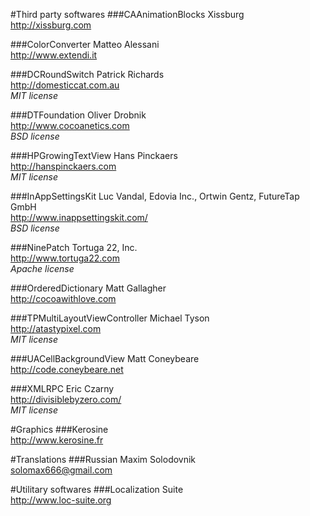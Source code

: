 #Third party softwares
###CAAnimationBlocks
Xissburg  
<http://xissburg.com>


###ColorConverter
Matteo Alessani  
<http://www.extendi.it>


###DCRoundSwitch
Patrick Richards  
<http://domesticcat.com.au>  
_MIT license_


###DTFoundation
Oliver Drobnik  
<http://www.cocoanetics.com>  
_BSD license_


###HPGrowingTextView
Hans Pinckaers  
<http://hanspinckaers.com>  
_MIT license_


###InAppSettingsKit
Luc Vandal, Edovia Inc., Ortwin Gentz, FutureTap GmbH  
<http://www.inappsettingskit.com/>  
_BSD license_


###NinePatch
Tortuga 22, Inc.  
<http://www.tortuga22.com>  
_Apache license_


###OrderedDictionary
Matt Gallagher  
<http://cocoawithlove.com>


###TPMultiLayoutViewController
Michael Tyson  
<http://atastypixel.com>  
_MIT license_


###UACellBackgroundView
Matt Coneybeare  
<http://code.coneybeare.net>


###XMLRPC
Eric Czarny  
<http://divisiblebyzero.com/>  
_MIT license_


#Graphics
###Kerosine  
<http://www.kerosine.fr>

#Translations
###Russian
Maxim Solodovnik  
<solomax666@gmail.com>

#Utilitary softwares
###Localization Suite  
<http://www.loc-suite.org>
